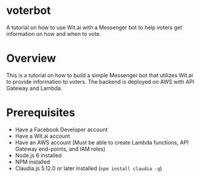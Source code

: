 # voterbot
A tutorial on how to use Wit.ai with a Messenger bot to help voters get information on how and when to vote.

# Overview
This is a tutorial on how to build a simple Messenger bot that utilizes Wit.ai to provide information to voters. The backend is deployed on AWS with API Gateway and Lambda.

# Prerequisites
* Have a Facebook Developer account
* Have a Wit.ai account
* Have an AWS account (Must be able to create Lambda functions, API Gateway end-points, and IAM roles)
* Node.js 6 installed
* NPM installed
* Claudia.js 5.12.0 or later installed (`npm install claudia -g`)
